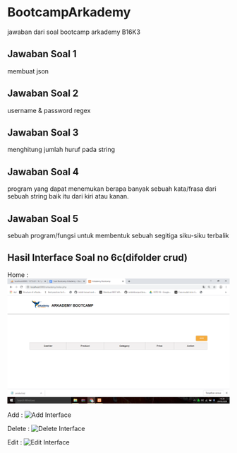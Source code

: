 # BootcampArkademy
jawaban dari soal bootcamp arkademy B16K3

## Jawaban Soal 1
membuat json

## Jawaban Soal 2
username & password regex

## Jawaban Soal 3
menghitung jumlah huruf pada string

## Jawaban Soal 4
program yang dapat menemukan berapa banyak sebuah kata/frasa dari sebuah string baik itu dari kiri atau kanan.

## Jawaban Soal 5
sebuah program/fungsi untuk membentuk sebuah segitiga siku-siku terbalik

## Hasil Interface Soal no 6c(difolder crud)
Home :
![Home Interface](/6/mockup/img/Screenshot227.png "Home")

Add :
![Add Interface](/6b/img/Screenshot222.png "Add")

Delete :
![Delete Interface](/6b/img/Screenshot226.png "Delete")

Edit :
![Edit Interface](/6b/img/Screenshot224.png "Edit")